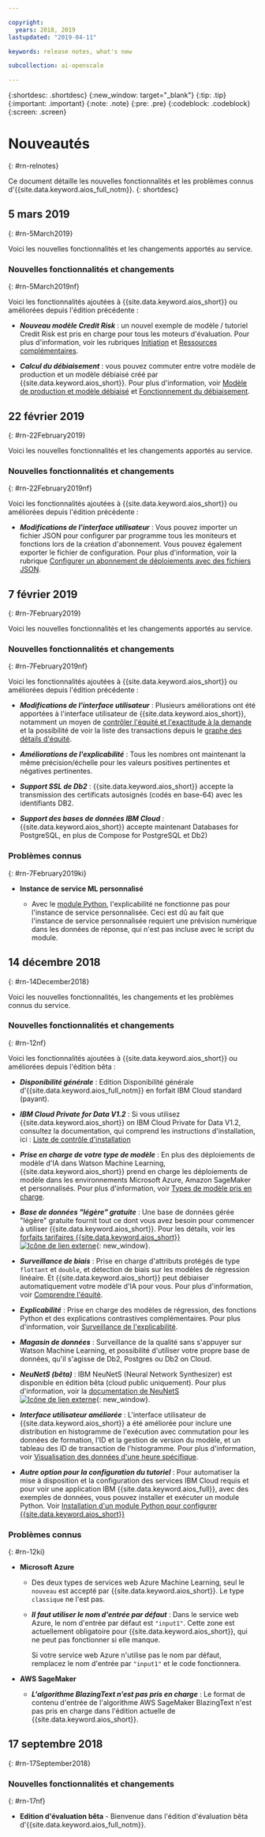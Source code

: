 ```yaml
---

copyright:
  years: 2018, 2019
lastupdated: "2019-04-11"

keywords: release notes, what's new 

subcollection: ai-openscale

---
```


{:shortdesc: .shortdesc}
{:new_window: target="_blank"}
{:tip: .tip}
{:important: .important}
{:note: .note}
{:pre: .pre}
{:codeblock: .codeblock}
{:screen: .screen}

# Nouveautés
{: #rn-relnotes}

Ce document détaille les nouvelles fonctionnalités et les problèmes connus d'{{site.data.keyword.aios_full_notm}}.
{: shortdesc}

## 5 mars 2019
{: #rn-5March2019}

Voici les nouvelles fonctionnalités et les changements apportés au service.

### Nouvelles fonctionnalités et changements
{: #rn-5March2019nf}

Voici les fonctionnalités ajoutées à {{site.data.keyword.aios_short}} ou améliorées depuis l'édition précédente :

- __*Nouveau modèle Credit Risk*__ :
un nouvel exemple de modèle / tutoriel Credit Risk est pris en charge pour tous les moteurs d'évaluation.
Pour plus d'information, voir les rubriques
[Initiation](/docs/services/ai-openscale?topic=ai-openscale-gettingstarted#gettingstarted) et
[Ressources complémentaires](/docs/services/ai-openscale?topic=ai-openscale-arsc-ov#arsc-ov).

- __*Calcul du débiaisement*__ :
vous pouvez commuter entre votre modèle de production et un modèle débiaisé créé par {{site.data.keyword.aios_short}}.
Pour plus d'information, voir [Modèle de production et modèle débiaisé](/docs/services/ai-openscale?topic=ai-openscale-it-ov#it-prdb) et
[Fonctionnement du débiaisement](/docs/services/ai-openscale?topic=ai-openscale-mf-monitor#mf-debias).

## 22 février 2019
{: #rn-22February2019}

Voici les nouvelles fonctionnalités et les changements apportés au service.

### Nouvelles fonctionnalités et changements
{: #rn-22February2019nf}

Voici les fonctionnalités ajoutées à {{site.data.keyword.aios_short}} ou améliorées depuis l'édition précédente :

- __*Modifications de l'interface utilisateur*__ :
Vous pouvez importer un fichier JSON pour configurer par programme tous les moniteurs et fonctions lors de la création d'abonnement.
Vous pouvez également exporter le fichier de configuration.
Pour plus d'information, voir la rubrique
[Configurer un abonnement de déploiements avec des fichiers JSON](/docs/services/ai-openscale?topic=ai-openscale-cf-ov).

## 7 février 2019
{: #rn-7February2019}

Voici les nouvelles fonctionnalités et les changements apportés au service.

### Nouvelles fonctionnalités et changements
{: #rn-7February2019nf}

Voici les fonctionnalités ajoutées à {{site.data.keyword.aios_short}} ou améliorées depuis l'édition précédente :

- __*Modifications de l'interface utilisateur*__ :
Plusieurs améliorations ont été apportées à l'interface utilisateur de {{site.data.keyword.aios_short}},
notamment un moyen de [contrôler l'équité et l'exactitude à la demande](/docs/services/ai-openscale?topic=ai-openscale-it-ov#it-vdep)
et la possibilité de voir la liste des transactions depuis le [graphe des détails d'équité](/docs/services/ai-openscale?topic=ai-openscale-it-ov#it-tra).

- __*Améliorations de l'explicabilité*__ :
Tous les nombres ont maintenant la même précision/échelle pour les valeurs positives pertinentes et négatives pertinentes.

- __*Support SSL de Db2*__ :
{{site.data.keyword.aios_short}} accepte la transmission des certificats autosignés (codés en base-64) avec les identifiants DB2.

- __*Support des bases de données IBM Cloud*__ :
{{site.data.keyword.aios_short}} accepte maintenant Databases for PostgreSQL, en plus de Compose for PostgreSQL et Db2)

### Problèmes connus
{: #rn-7February2019ki}

- **Instance de service ML personnalisé**

    - Avec le [module Python](/docs/services/ai-openscale?topic=ai-openscale-as-module),
l'explicabilité ne fonctionne pas pour l'instance de service personnalisée.
Ceci est dû au fait que l'instance de service personnalisée requiert une prévision numérique dans les données de réponse,
qui n'est pas incluse avec le script du module.

## 14 décembre 2018
{: #rn-14December2018}

Voici les nouvelles fonctionnalités, les changements et les problèmes connus du service.

### Nouvelles fonctionnalités et changements
{: #rn-12nf}

Voici les fonctionnalités ajoutées à {{site.data.keyword.aios_short}} ou améliorées depuis l'édition bêta :

- __*Disponibilité générale*__ :
Edition Disponibilité générale d'{{site.data.keyword.aios_full_notm}} en forfait IBM Cloud standard (payant).

- __*IBM Cloud Private for Data V1.2*__ :
Si vous utilisez {{site.data.keyword.aios_short}} on IBM Cloud Private for Data V1.2,
consultez la documentation, qui comprend les instructions d'installation, ici :
[Liste de contrôle d'installation](/docs/services/ai-openscale-icp?topic=ai-openscale-icp-inst-install-icp#install)

- __*Prise en charge de votre type de modèle*__ :
En plus des déploiements de modèle d'IA dans Watson Machine Learning,
{{site.data.keyword.aios_short}} prend en charge les déploiements de modèle dans les environnements Microsoft Azure, Amazon SageMaker et personnalisés.
Pour plus d'information, voir [Types de modèle pris en charge](/docs/services/ai-openscale?topic=ai-openscale-in-ov).

- __*Base de données "légère" gratuite*__ :
Une base de données gérée "légère" gratuite
fournit tout ce dont vous avez besoin pour commencer à utiliser {{site.data.keyword.aios_short}}.
Pour les détails, voir les [forfaits tarifaires {{site.data.keyword.aios_short}}
![Icône de lien externe](../../icons/launch-glyph.svg "Icône de lien externe")](https://{DomainName}/catalog/services/watson-openscale){: new_window}.

- __*Surveillance de biais*__ :
Prise en charge d'attributs protégés de type `flottant` et `double`, et détection de biais
sur les modèles de régression linéaire.
Et {{site.data.keyword.aios_short}} peut débiaiser automatiquement votre modèle d'IA pour vous.
Pour plus d'information, voir [Comprendre l'équité](/docs/services/ai-openscale?topic=ai-openscale-mf-monitor).

- __*Explicabilité*__ :
Prise en charge des modèles de régression, des fonctions Python et des explications contrastives complémentaires.
Pour plus d'information, voir [Surveillance de l'explicabilité](/docs/services/ai-openscale?topic=ai-openscale-ie-ov).

- __*Magasin de données*__ :
Surveillance de la qualité sans s'appuyer sur Watson Machine Learning,
et possibilité d'utiliser votre propre base de données, qu'il s'agisse de Db2, Postgres ou Db2 on Cloud.

- __*NeuNetS (bêta)*__ :
IBM NeuNetS (Neural Network Synthesizer) est disponible en édition bêta (cloud public uniquement).
Pour plus d'information, voir la [documentation de NeuNetS
![Icône de lien externe](../../icons/launch-glyph.svg "Icône de lien externe")](https://dataplatform.cloud.ibm.com/ml/neunets){: new_window}.

- __*Interface utilisateur améliorée*__ :
L'interface utilisateur de {{site.data.keyword.aios_short}} a été améliorée
pour inclure une distribution en histogramme de l'exécution
avec commutation pour les données de formation, l'ID et la gestion de version du modèle, et un tableau des ID de transaction de l'histogramme.
Pour plus d'information, voir [Visualisation des données d'une heure spécifique](/docs/services/ai-openscale?topic=ai-openscale-it-ov#it-vdet).

- __*Autre option pour la configuration du tutoriel*__ :
Pour automatiser la mise à disposition et la configuration des services IBM Cloud requis
et pour voir une application IBM {{site.data.keyword.aios_full}}, avec des exemples de données,
vous pouvez installer et exécuter un module Python.
Voir [Installation d'un module Python pour configurer {{site.data.keyword.aios_short}}](/docs/services/ai-openscale?topic=ai-openscale-as-module)

### Problèmes connus
{: #rn-12ki}

- **Microsoft Azure**

    - Des deux types de services web Azure Machine Learning, seul le `nouveau` est accepté par {{site.data.keyword.aios_short}}.
Le type `classique` ne l'est pas.

    - __*Il faut utiliser le nom d'entrée par défaut*__ :
Dans le service web Azure, le nom d'entrée par défaut est `"input1"`.
Cette zone est actuellement obligatoire pour {{site.data.keyword.aios_short}}, qui ne peut pas fonctionner si elle manque.

      Si votre service web Azure n'utilise pas le nom par défaut, remplacez le nom d'entrée par `"input1"` et le code fonctionnera.

- **AWS SageMaker**

    - __*L'algorithme BlazingText n'est pas pris en charge*__ :
Le format de contenu d'entrée de l'algorithme AWS SageMaker BlazingText n'est pas pris en charge dans l'édition actuelle de {{site.data.keyword.aios_short}}.

## 17 septembre 2018
{: #rn-17September2018}

### Nouvelles fonctionnalités et changements
{: #rn-17nf}

- **Edition d'évaluation bêta** - Bienvenue dans l'édition d'évaluation bêta d'{{site.data.keyword.aios_full_notm}}.
